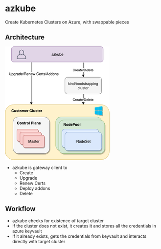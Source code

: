 # azkube
Create Kubernetes Clusters on Azure, with swappable pieces

## Architecture

![](Architecture.png)

* azkube is gateway client to 
    * Create
    * Upgrade
    * Renew Certs
    * Deploy addons
    * Delete

## Workflow

* azkube checks for existence of target cluster
* If the cluster does not exist, it creates it and stores all the credentials in azure keyvault
* If it already exists, gets the credentials from keyvault and interacts directly with target cluster

